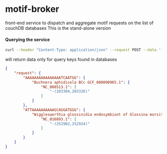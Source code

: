 # motif-broker
front-end service to dispatch and aggregate motif requests on the list of couchDB databases
This is the stand-alone version

#### Querying the service
```sh
curl --header "Content-Type: application/json" --request POST --data '{"keys": [ "AAAAAAAAAATTTCAATTATAGG", "AAAAAAAATTATGTTCTTGACGG","AAAAAAACGGACATCCTTTATGG", "AAAACTTCATGCAAGTTTTGCGG","AAAACGGGTTGAATAGTCTCTGG","AAAACGACAATTGCCGTTTTCGG", "AAAAAAAAAAAAAAAATCAATGG", "ATTAAAAAAAAAAGCAGGATGGG"] }' MOTIF-BROKER_ENDPOINT/bulk_request
```

will return data only for query keys found in databases


```json
{
    "request": {
        "AAAAAAAAAAAAAAAATCAATGG": {
            "Buchnera aphidicola BCc GCF_000090965.1": {
                "NC_008513.1": [
                    "-(203304,203326)"
                ]
            }
        },
        "ATTAAAAAAAAAAGCAGGATGGG": {
            "Wigglesworthia glossinidia endosymbiont of Glossina morsitans morsitans (Yale colony) GCF_000247565.1": {
                "NC_016893.1": [
                    "-(252902,252924)"
                ]
            }
        }
    }
}
````
